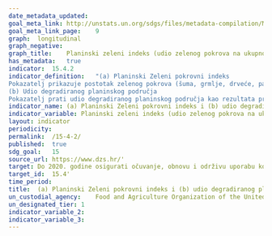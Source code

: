 ```yaml
---
date_metadata_updated:	
goal_meta_link:	http://unstats.un.org/sdgs/files/metadata-compilation/Metadata-Goal-15.pdf'
goal_meta_link_page:	9
graph:	longitudinal
graph_negative:	
graph_title:	Planinski zeleni indeks (udio zelenog pokrova na ukupnoj površini planinskog područja zemlje) (%)
has_metadata:	true
indicator:	15.4.2
indicator_definition:	"(a) Planinski Zeleni pokrovni indeks  
Pokazatelj prikazuje postotak zelenog pokrova (šuma, grmlje, drveće, pašnjaci, obradivo zemljište) na ukupnoj površini planinskog područja određene zemlje i za određenu godinu izvješćivanja. Cilj indeksa je pratiti evoluciju zelenog pokrova i time procijeniti stanje očuvanosti planinskih ekosustava.
(b) Udio degradiranog planinskog područja
Pokazatelj prati udio degradiranog planinskog područja kao rezultata promjene pokrova područja u određenoj zemlji i za određenu godinu izvješćivanja."
indicator_name:	(a) Planinski Zeleni pokrovni indeks i (b) udio degradiranog planinskog područja
indicator_variable:	Planinski zeleni indeks (udio zelenog pokrova na ukupnoj površini planinskog područja zemlje) (%)
layout:	indicator
periodicity:	
permalink:	/15-4-2/
published:	true  
sdg_goal:	15
source_url:	https://www.dzs.hr/'
target:	Do 2020. godine osigurati očuvanje, obnovu i održivu uporabu kopnenih i unutrašnjih slatkovodnih ekosustava i njihovih usluga, posebice šuma, močvarnih područja, planina i suhih područja, sukladno obvezama iz međunarodnih sporazuma
target_id:	15.4'
time_period:	
title:	(a) Planinski Zeleni pokrovni indeks i (b) udio degradiranog planinskog područja
un_custodial_agency:	Food and Agriculture Organization of the United Nations (FAO)
un_designated_tier:	1
indicator_variable_2:	
indicator_variable_3:	
---
```


